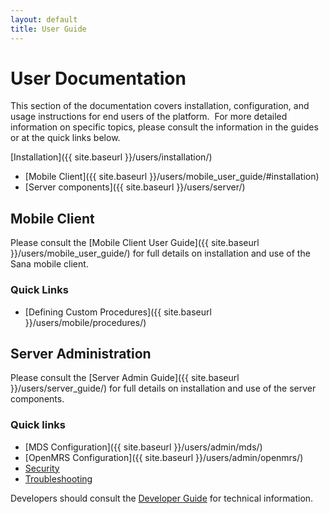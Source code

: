 ```yaml
---
layout: default
title: User Guide
---
```

# User Documentation
This section of the documentation covers installation, configuration, 
and usage instructions for end users of the platform.  For more detailed
information on specific topics, please consult the information in the 
guides or at the quick links below.


[Installation]({{ site.baseurl }}/users/installation/)

- [Mobile Client]({{ site.baseurl }}/users/mobile_user_guide/#installation)
- [Server components]({{ site.baseurl }}/users/server/)

## Mobile Client

Please consult the [Mobile Client User Guide]({{ site.baseurl }}/users/mobile_user_guide/)
for full details on installation and use of the Sana mobile client.

### Quick Links

- [Defining Custom Procedures]({{ site.baseurl }}/users/mobile/procedures/)


## Server Administration
Please consult the [Server Admin Guide]({{ site.baseurl }}/users/server_guide/) for full 
details on installation and use of the server components.

### Quick links

- [MDS Configuration]({{ site.baseurl }}/users/admin/mds/)
- [OpenMRS Configuration]({{ site.baseurl }}/users/admin/openmrs/)
- [Security](/users/admin/security/)
- [Troubleshooting](/users/admin/troubleshooting/)

Developers should consult the [Developer Guide](/developers/) for 
technical information.
